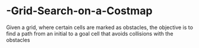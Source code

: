 # -Grid-Search-on-a-Costmap
Given a grid, where certain cells are marked as obstacles, the objective is to find a path from an initial to a goal cell that avoids collisions with the obstacles
